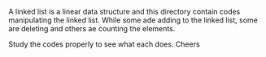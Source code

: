 A linked list is a linear data structure and this directory contain codes manipulating the linked list. While some ade adding to the linked list, some are deleting and others ae counting the elements. 

Study the codes properly to see what each does.
Cheers
